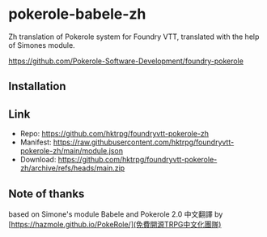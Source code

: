 # pokerole-babele-zh

Zh translation of Pokerole system for Foundry VTT, translated with the help of Simones module.

<https://github.com/Pokerole-Software-Development/foundry-pokerole>

## Installation

## Link

- Repo: <https://github.com/hktrpg/foundryvtt-pokerole-zh>
- Manifest: <https://raw.githubusercontent.com/hktrpg/foundryvtt-pokerole-zh/main/module.json>
- Download: <https://github.com/hktrpg/foundryvtt-pokerole-zh/archive/refs/heads/main.zip>

## Note of thanks

based on Simone's module Babele and Pokerole 2.0 中文翻譯 by [https://hazmole.github.io/PokeRole/](免費開源TRPG中文化團隊)
